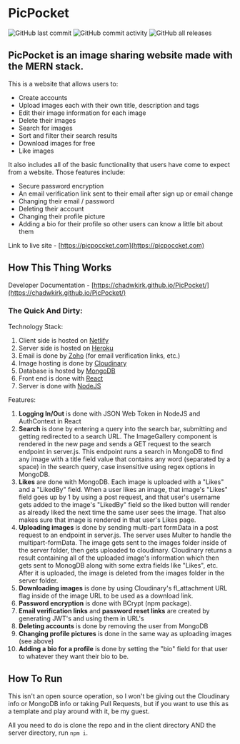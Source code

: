 # PicPocket

![GitHub last commit](https://img.shields.io/github/last-commit/ChadWKirk/PicPocket) ![GitHub commit activity](https://img.shields.io/github/commit-activity/m/ChadWKirk/PicPocket) ![GitHub all releases](https://img.shields.io/github/downloads/ChadWKirk/PicPocket/total?label=Downloads)

## PicPocket is an image sharing website made with the MERN stack.

This is a website that allows users to:

- Create accounts
- Upload images each with their own title, description and tags
- Edit their image information for each image
- Delete their images
- Search for images
- Sort and filter their search results
- Download images for free
- Like images

It also includes all of the basic functionality that users have come to expect from a website. Those features include:

- Secure password encryption
- An email verification link sent to their email after sign up or email change
- Changing their email / password
- Deleting their account
- Changing their profile picture
- Adding a bio for their profile so other users can know a little bit about them

Link to live site - [https://picpoccket.com](https://picpoccket.com)

## How This Thing Works

Developer Documentation - [https://chadwkirk.github.io/PicPocket/](https://chadwkirk.github.io/PicPocket/)

### The Quick And Dirty:

Technology Stack:

1. Client side is hosted on [Netlify](https://www.netlify.com/with/react/?utm_source=google&utm_medium=paid_search&utm_campaign=12755510784&adgroup=143221562618&utm_term=netlify%20react&utm_content=kwd-1290909035486&creative=645259053288&device=c&matchtype=e&location=9025161&gad=1&gclid=Cj0KCQjw6cKiBhD5ARIsAKXUdyZ2ZLzYqh4NXy2NO2l07HKtzoBMcJ9_GbRxP6uqMA2_r9pQn3J-pyMaAiHmEALw_wcB)
1. Server side is hosted on [Heroku](https://www.heroku.com)
1. Email is done by [Zoho](https://www.zoho.com/index1.html) (for email verification links, etc.)
1. Image hosting is done by [Cloudinary](https://cloudinary.com/)
1. Database is hosted by [MongoDB](https://www.mongodb.com/)
1. Front end is done with [React](https://react.dev/)
1. Server is done with [NodeJS](https://nodejs.org/en)

Features:

1. **Logging In/Out** is done with JSON Web Token in NodeJS and AuthContext in React
1. **Search** is done by entering a query into the search bar, submitting and getting redirected to a search URL. The ImageGallery component is rendered in the new page and sends a GET request to the search endpoint in server.js. This endpoint runs a search in MongoDB to find any image with a title field value that contains any word (separated by a space) in the search query, case insensitive using regex options in MongoDB.
1. **Likes** are done with MongoDB. Each image is uploaded with a "Likes" and a "LikedBy" field. When a user likes an image, that image's "Likes" field goes up by 1 by using a post request, and that user's username gets added to the image's "LikedBy" field so the liked button will render as already liked the next time the same user sees the image. That also makes sure that image is rendered in that user's Likes page.
1. **Uploading images** is done by sending multi-part formData in a post request to an endpoint in server.js. The server uses Multer to handle the multipart-formData. The image gets sent to the images folder inside of the server folder, then gets uploaded to cloudinary. Cloudinary returns a result containing all of the uploaded image's information which then gets sent to MonogDB along with some extra fields like "Likes", etc. After it is uploaded, the image is deleted from the images folder in the server folder.
1. **Downloading images** is done by using Cloudinary's fl_attachment URL flag inside of the image URL to be used as a download link.
1. **Password encryption** is done with BCrypt (npm package).
1. **Email verification links** and **password reset links** are created by generating JWT's and using them in URL's
1. **Deleting accounts** is done by removing the user from MongoDB
1. **Changing profile pictures** is done in the same way as uploading images (see above)
1. **Adding a bio for a profile** is done by setting the "bio" field for that user to whatever they want their bio to be.

## How To Run

This isn't an open source operation, so I won't be giving out the Cloudinary info or MongoDB info or taking Pull Requests, but if you want to use this as a template and play around with it, be my guest.

All you need to do is clone the repo and in the client directory AND the server directory, run ```npm i```.
